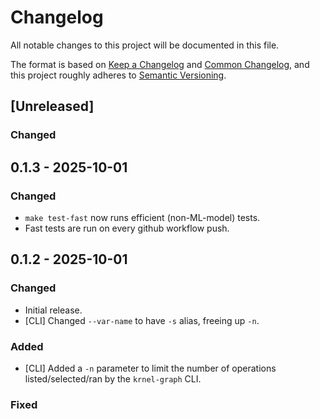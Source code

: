 # Changelog

All notable changes to this project will be documented in this file.

The format is based on [Keep a Changelog](https://keepachangelog.com/en/1.1.0/) and [Common Changelog](https://github.com/vweevers/common-changelog),
and this project roughly adheres to [Semantic Versioning](https://semver.org/spec/v2.0.0.html).

## [Unreleased]

### Changed



## 0.1.3 - 2025-10-01

### Changed
- `make test-fast` now runs efficient (non-ML-model) tests.
- Fast tests are run on every github workflow push.

## 0.1.2 - 2025-10-01

### Changed
- Initial release.
- [CLI] Changed `--var-name` to have `-s` alias, freeing up `-n`.
### Added
- [CLI] Added a `-n` parameter to limit the number of operations listed/selected/ran by the `krnel-graph` CLI.
### Fixed

